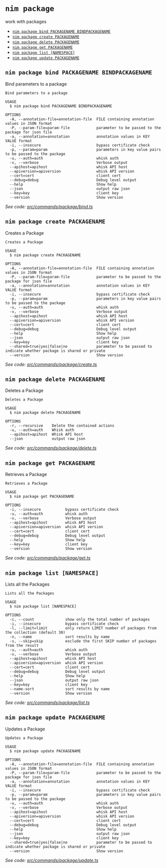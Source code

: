 `nim package`
=============

work with packages

* [`nim package bind PACKAGENAME BINDPACKAGENAME`](#nim-package-bind-packagename-bindpackagename)
* [`nim package create PACKAGENAME`](#nim-package-create-packagename)
* [`nim package delete PACKAGENAME`](#nim-package-delete-packagename)
* [`nim package get PACKAGENAME`](#nim-package-get-packagename)
* [`nim package list [NAMESPACE]`](#nim-package-list-namespace)
* [`nim package update PACKAGENAME`](#nim-package-update-packagename)

## `nim package bind PACKAGENAME BINDPACKAGENAME`

Bind parameters to a package

```
Bind parameters to a package

USAGE
  $ nim package bind PACKAGENAME BINDPACKAGENAME

OPTIONS
  -A, --annotation-file=annotation-file  FILE containing annotation values in JSON format
  -P, --param-file=param-file            parameter to be passed to the package for json file
  -a, --annotation=annotation            annotation values in KEY VALUE format
  -i, --insecure                         bypass certificate check
  -p, --param=param                      parameters in key value pairs to be passed to the package
  -u, --auth=auth                        whisk auth
  -v, --verbose                          Verbose output
  --apihost=apihost                      whisk API host
  --apiversion=apiversion                whisk API version
  --cert=cert                            client cert
  --debug=debug                          Debug level output
  --help                                 Show help
  --json                                 output raw json
  --key=key                              client key
  --version                              Show version
```

_See code: [src/commands/package/bind.ts](https://github.com/nimbella/nimbella-cli/blob/v1.10.2/src/commands/package/bind.ts)_

## `nim package create PACKAGENAME`

Creates a Package

```
Creates a Package

USAGE
  $ nim package create PACKAGENAME

OPTIONS
  -A, --annotation-file=annotation-file  FILE containing annotation values in JSON format
  -P, --param-file=param-file            parameter to be passed to the package for json file
  -a, --annotation=annotation            annotation values in KEY VALUE format
  -i, --insecure                         bypass certificate check
  -p, --param=param                      parameters in key value pairs to be passed to the package
  -u, --auth=auth                        whisk auth
  -v, --verbose                          Verbose output
  --apihost=apihost                      whisk API host
  --apiversion=apiversion                whisk API version
  --cert=cert                            client cert
  --debug=debug                          Debug level output
  --help                                 Show help
  --json                                 output raw json
  --key=key                              client key
  --shared=true|yes|false|no             parameter to be passed to indicate whether package is shared or private
  --version                              Show version
```

_See code: [src/commands/package/create.ts](https://github.com/nimbella/nimbella-cli/blob/v1.10.2/src/commands/package/create.ts)_

## `nim package delete PACKAGENAME`

Deletes a Package

```
Deletes a Package

USAGE
  $ nim package delete PACKAGENAME

OPTIONS
  -r, --recursive    Delete the contained actions
  -u, --auth=auth    Whisk auth
  --apihost=apihost  Whisk API host
  --json             output raw json
```

_See code: [src/commands/package/delete.ts](https://github.com/nimbella/nimbella-cli/blob/v1.10.2/src/commands/package/delete.ts)_

## `nim package get PACKAGENAME`

Retrieves a Package

```
Retrieves a Package

USAGE
  $ nim package get PACKAGENAME

OPTIONS
  -i, --insecure           bypass certificate check
  -u, --auth=auth          whisk auth
  -v, --verbose            Verbose output
  --apihost=apihost        whisk API host
  --apiversion=apiversion  whisk API version
  --cert=cert              client cert
  --debug=debug            Debug level output
  --help                   Show help
  --key=key                client key
  --version                Show version
```

_See code: [src/commands/package/get.ts](https://github.com/nimbella/nimbella-cli/blob/v1.10.2/src/commands/package/get.ts)_

## `nim package list [NAMESPACE]`

Lists all the Packages

```
Lists all the Packages

USAGE
  $ nim package list [NAMESPACE]

OPTIONS
  -c, --count              show only the total number of packages
  -i, --insecure           bypass certificate check
  -l, --limit=limit        only return LIMIT number of packages from the collection (default 30)
  -n, --name               sort results by name
  -s, --skip=skip          exclude the first SKIP number of packages from the result
  -u, --auth=auth          whisk auth
  -v, --verbose            Verbose output
  --apihost=apihost        whisk API host
  --apiversion=apiversion  whisk API version
  --cert=cert              client cert
  --debug=debug            Debug level output
  --help                   Show help
  --json                   output raw json
  --key=key                client key
  --name-sort              sort results by name
  --version                Show version
```

_See code: [src/commands/package/list.ts](https://github.com/nimbella/nimbella-cli/blob/v1.10.2/src/commands/package/list.ts)_

## `nim package update PACKAGENAME`

Updates a Package

```
Updates a Package

USAGE
  $ nim package update PACKAGENAME

OPTIONS
  -A, --annotation-file=annotation-file  FILE containing annotation values in JSON format
  -P, --param-file=param-file            parameter to be passed to the package for json file
  -a, --annotation=annotation            annotation values in KEY VALUE format
  -i, --insecure                         bypass certificate check
  -p, --param=param                      parameters in key value pairs to be passed to the package
  -u, --auth=auth                        whisk auth
  -v, --verbose                          Verbose output
  --apihost=apihost                      whisk API host
  --apiversion=apiversion                whisk API version
  --cert=cert                            client cert
  --debug=debug                          Debug level output
  --help                                 Show help
  --json                                 output raw json
  --key=key                              client key
  --shared=true|yes|false|no             parameter to be passed to indicate whether package is shared or private
  --version                              Show version
```

_See code: [src/commands/package/update.ts](https://github.com/nimbella/nimbella-cli/blob/v1.10.2/src/commands/package/update.ts)_
